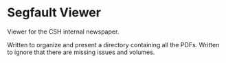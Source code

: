 Segfault Viewer
==================

Viewer for the CSH internal newspaper.

Written to organize and present a directory containing all the PDFs.
Written to ignore that there are missing issues and volumes.